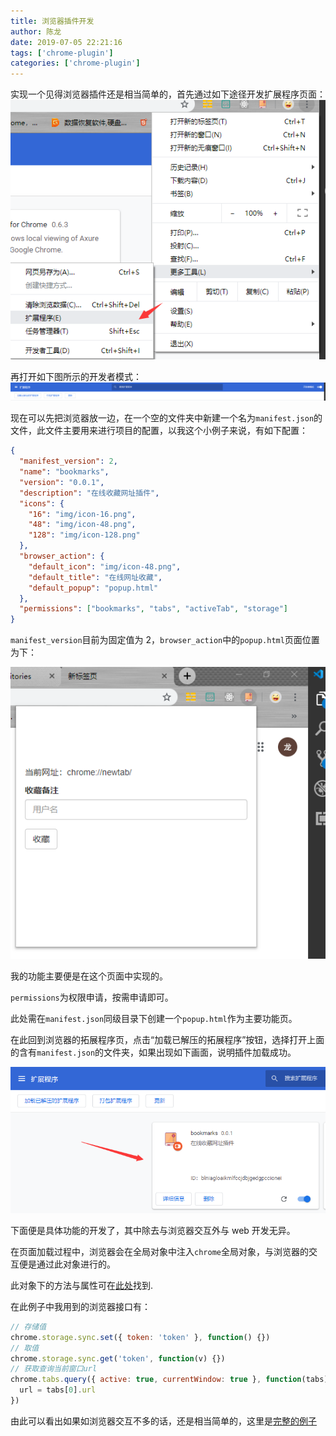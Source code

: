 ```yaml
---
title: 浏览器插件开发
author: 陈龙
date: 2019-07-05 22:21:16
tags: ['chrome-plugin']
categories: ['chrome-plugin']
---
```


实现一个见得浏览器插件还是相当简单的，首先通过如下途径开发扩展程序页面：![chrome-plugin](/img/chrome-plugin01.png)

再打开如下图所示的开发者模式：![chrome-plugin](/img/chrome-plugin02.png)

现在可以先把浏览器放一边，在一个空的文件夹中新建一个名为`manifest.json`的文件，此文件主要用来进行项目的配置，以我这个小例子来说，有如下配置：

```json
{
  "manifest_version": 2,
  "name": "bookmarks",
  "version": "0.0.1",
  "description": "在线收藏网址插件",
  "icons": {
    "16": "img/icon-16.png",
    "48": "img/icon-48.png",
    "128": "img/icon-128.png"
  },
  "browser_action": {
    "default_icon": "img/icon-48.png",
    "default_title": "在线网址收藏",
    "default_popup": "popup.html"
  },
  "permissions": ["bookmarks", "tabs", "activeTab", "storage"]
}
```

`manifest_version`目前为固定值为 2，`browser_action`中的`popup.html`页面位置为下：

![chrome-plugin](/img/chrome-plugin03.png)

我的功能主要便是在这个页面中实现的。

`permissions`为权限申请，按需申请即可。

此处需在`manifest.json`同级目录下创建一个`popup.html`作为主要功能页。

在此回到浏览器的拓展程序页，点击“加载已解压的拓展程序”按钮，选择打开上面的含有`manifest.json`的文件夹，如果出现如下画面，说明插件加载成功。

![chrome-plugin](/img/chrome-plugin04.png)

下面便是具体功能的开发了，其中除去与浏览器交互外与 web 开发无异。

在页面加载过程中，浏览器会在全局对象中注入`chrome`全局对象，与浏览器的交互便是通过此对象进行的。

此对象下的方法与属性可在[此处](https://crxdoc-zh.appspot.com/extensions/api_index)找到.

在此例子中我用到的浏览器接口有：

```js
// 存储值
chrome.storage.sync.set({ token: 'token' }, function() {})
// 取值
chrome.storage.sync.get('token', function(v) {})
// 获取查询当前窗口url
chrome.tabs.query({ active: true, currentWindow: true }, function(tabs) {
  url = tabs[0].url
})
```

由此可以看出如果如浏览器交互不多的话，还是相当简单的，这里是[完整的例子](https://github.com/1016482011/chrome-plugin-bookmarks)
